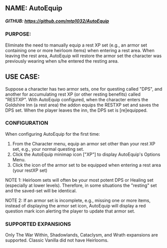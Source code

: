 ## NAME: AutoEquip
##### GITHUB: https://github.com/mtp1032/AutoEquip
### PURPOSE:
Eliminate the need to manually equip a rest XP set (e.g., an armor set containing one or more heirloom items) when entering a rest area. When leaving the rest area, AutoEquip will restore the armor set the character was previously wearing when s/he entered the resting area.
## USE CASE:
Suppose a character has two armor sets, one for questing called "DPS", and another for accumulating rest XP (or other resting benefits) called "RESTXP". With AutoEquip configured, when the character enters the Goldshire Inn (a rest area) the addon equips the RESTXP set and saves the DPS set. When the player leaves the inn, the DPS set is [re]equipped.
### CONFIGURATION
When configuring AutoEquip for the first time:
1. From the Character menu, equip an armor set other than your rest XP set, e.g., your normal questing set.
2. Click the AutoEquip minimap icon ["XP"] to display AutoEquip's Options Menu.
3. Click the icon of the armor set to be equipped when entering a rest area (your restXP set)

NOTE 1: Heirloom sets will often be your most potent DPS or Healing set (especially at lower levels). Therefore, in some situations the "resting" set and the saved-set will be identical.

NOTE 2: If an armor set is incomplete, e.g., missing one or more items, instead of displaying the armor set icon, AutoEquip will display a red question mark icon alerting the player to update that armor set.

### SUPPORTED EXPANSIONS
Only The War Within, Shadowlands, Cataclysm, and Wrath expansions are supported. Classic Vanilla did not have Heirlooms.